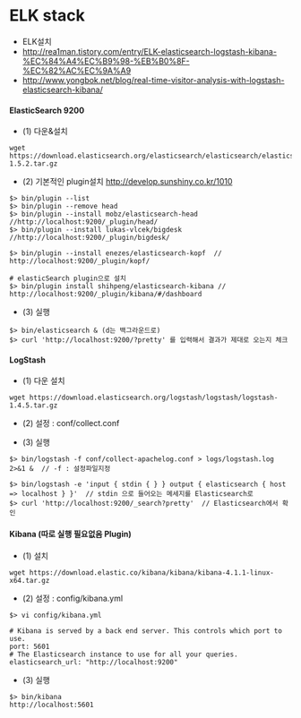 # ELK stack

- ELK설치
- http://rea1man.tistory.com/entry/ELK-elasticsearch-logstash-kibana-%EC%84%A4%EC%B9%98-%EB%B0%8F-%EC%82%AC%EC%9A%A9
- http://www.yongbok.net/blog/real-time-visitor-analysis-with-logstash-elasticsearch-kibana/

#### ElasticSearch  9200
- (1) 다운&설치

```
wget https://download.elasticsearch.org/elasticsearch/elasticsearch/elasticsearch-1.5.2.tar.gz
```

- (2) 기본적인 plugin설치 http://develop.sunshiny.co.kr/1010

```
$> bin/plugin --list
$> bin/plugin --remove head
$> bin/plugin --install mobz/elasticsearch-head   //http://localhost:9200/_plugin/head/
$> bin/plugin --install lukas-vlcek/bigdesk     //http://localhost:9200/_plugin/bigdesk/

$> bin/plugin --install enezes/elasticsearch-kopf  // http://localhost:9200/_plugin/kopf/

# elasticSearch plugin으로 설치
$> bin/plugin install shihpeng/elasticsearch-kibana // http://localhost:9200/_plugin/kibana/#/dashboard
```

- (3) 실행

```
$> bin/elasticsearch & (d는 백그라운드로)
$> curl 'http://localhost:9200/?pretty' 를 입력해서 결과가 제대로 오는지 체크
```

#### LogStash
- (1) 다운 설치

```
wget https://download.elasticsearch.org/logstash/logstash/logstash-1.4.5.tar.gz
```
- (2) 설정 : conf/collect.conf

- (3) 실행
```
$> bin/logstash -f conf/collect-apachelog.conf > logs/logstash.log  2>&1 &  // -f : 설정파일지정

$> bin/logstash -e 'input { stdin { } } output { elasticsearch { host => localhost } }'  // stdin 으로 들어오는 메세지를 Elasticsearch로
$> curl 'http://localhost:9200/_search?pretty'  // Elasticsearch에서 확인
```

#### Kibana (따로 실행 필요없음 Plugin)
- (1) 설치
```
wget https://download.elastic.co/kibana/kibana/kibana-4.1.1-linux-x64.tar.gz
```
- (2) 설정 : config/kibana.yml
```
$> vi config/kibana.yml

# Kibana is served by a back end server. This controls which port to use.
port: 5601
# The Elasticsearch instance to use for all your queries.
elasticsearch_url: "http://localhost:9200"
```

- (3) 실행
```
$> bin/kibana  
http://localhost:5601
```

